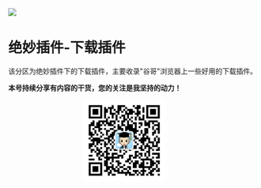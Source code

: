 <img src="./docs/绝妙插件/4.2下载插件/assets/UQ7Cdj5JY9Q.jpg">

# 绝妙插件-下载插件

该分区为绝妙插件下的下载插件，主要收录"谷哥"浏览器上一些好用的下载插件。

**本号持续分享有内容的干货，您的关注是我坚持的动力！**

<img src="./_assets/clip_image002.jpg" style="width:33%;margin-left:30%" />